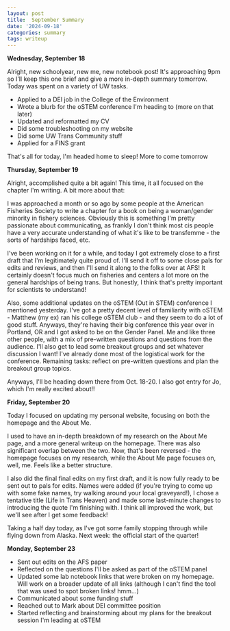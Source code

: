```yaml
---
layout: post
title:  September Summary
date: '2024-09-18'
categories: summary
tags: writeup
---
```


**Wednesday, September 18**

Alright, new schoolyear, new me, new notebook post! It's approaching 9pm so I'll keep this one brief and give a more in-depth summary tomorrow. Today was spent on a variety of UW tasks. 
- Applied to a DEI job in the College of the Environment
- Wrote a blurb for the oSTEM conference I'm heading to (more on that later)
- Updated and reformatted my CV
- Did some troubleshooting on my website
- Did some UW Trans Community stuff
- Applied for a FINS grant

That's all for today, I'm headed home to sleep! More to come tomorrow

**Thursday, September 19**

Alright, accomplished quite a bit again! This time, it all focused on the chapter I'm writing. A bit more about that:

I was approached a month or so ago by some people at the American Fisheries Society to write a chapter for a book on being a woman/gender minority in fishery sciences. Obviously this is something I'm pretty passionate about communicating, as frankly I don't think most cis people have a very accurate understanding of what it's like to be transfemme - the sorts of hardships faced, etc. 

I've been working on it for a while, and today I got extremely close to a first draft that I'm legitimately quite proud of. I'll send it off to some close pals for edits and reviews, and then I'll send it along to the folks over at AFS! It certainly doesn't focus much on fisheries and centers a lot more on the general hardships of being trans. But honestly, I think that's pretty important for scientists to understand!

Also, some additional updates on the oSTEM (Out in STEM) conference I mentioned yesterday. I've got a pretty decent level of familiarity with oSTEM - Matthew (my ex) ran his college oSTEM club - and they seem to do a lot of good stuff. Anyways, they're having their big conference this year over in Portland, OR and I got asked to be on the Gender Panel. Me and like three other people, with a mix of pre-written questions and questions from the audience. I'll also get to lead some breakout groups and set whatever discussion I want! I've already done most of the logistical work for the conference. Remaining tasks: reflect on pre-written questions and plan the breakout group topics. 

Anyways, I'll be heading down there from Oct. 18-20. I also got entry for Jo, which I'm really excited about!!

**Friday, September 20**

Today I focused on updating my personal website, focusing on both the homepage and the About Me. 

I used to have an in-depth breakdown of my research on the About Me page, and a more general writeup on the homepage. There was also significant overlap between the two. Now, that's been reversed - the homepage focuses on my research, while the About Me page focuses on, well, me. Feels like a better structure. 

I also did the final final edits on my first draft, and it is now fully ready to be sent out to pals for edits. Names were added (if you're trying to come up with some fake names, try walking around your local graveyard!), I chose a tentative title (Life in Trans Heaven) and made some last-minute changes to introducing the quote I'm finishing with. I think all improved the work, but we'll see after I get some feedback!

Taking a half day today, as I've got some family stopping through while flying down from Alaska. Next week: the official start of the quarter!

**Monday, September 23**

- Sent out edits on the AFS paper
- Reflected on the questions I'll be asked as part of the oSTEM panel
- Updated some lab notebook links that were broken on my homepage. Will work on a broader update of all links (although I can't find the tool that was used to spot broken links! hmm...)
- Communicated about some funding stuff
- Reached out to Mark about DEI committee position
- Started reflecting and brainstorming about my plans for the breakout session I'm leading at oSTEM

